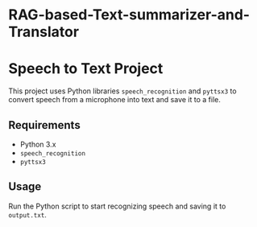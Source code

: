 # RAG-based-Text-summarizer-and-Translator
# Speech to Text Project

This project uses Python libraries `speech_recognition` and `pyttsx3` to convert speech from a microphone into text and save it to a file.

## Requirements
- Python 3.x
- `speech_recognition`
- `pyttsx3`

## Usage
Run the Python script to start recognizing speech and saving it to `output.txt`.
